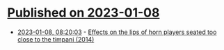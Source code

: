 # [Published on 2023-01-08](index.md)

* [2023-01-08, 08:20:03](https://news.ycombinator.com/item?id=34297169) - [Effects on the lips of horn players seated too close to the timpani (2014)](https://newt.phys.unsw.edu.au/jw/timpani-horn/timpani-horn.html)
